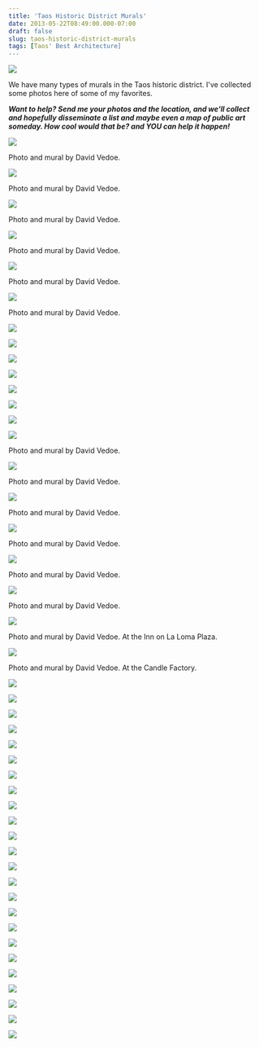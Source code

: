 ```yaml
---
title: 'Taos Historic District Murals'
date: 2013-05-22T08:49:00.000-07:00
draft: false
slug: taos-historic-district-murals
tags: [Taos' Best Architecture]
---
```


![](/images/blog/legacy/DSC08567%2B%2528Medium%2529.JPG)

  

We have many types of murals in the Taos historic district. I've collected some photos here of some of my favorites.  
  
_**Want to help? Send me your photos and the location, and we'll collect and hopefully disseminate a list and maybe even a map of public art someday. How cool would that be? and YOU can help it happen!**_  
  

![](/images/blog/legacy/3%2BMural%2BPanels%2BII%2B8%2Bx2%2Bby%2BDavid%2BVedoe%2B72%2Bdpi.jpg)

Photo and mural by David Vedoe.

  

![](/images/blog/legacy/13%2BFeet%2Btall%2BPetroglyph%2BMural%2B%2Bby%2BDavid%2BVedoe%2B72%2Bdpi.jpg)

Photo and mural by David Vedoe.

  

![](/images/blog/legacy/Hollyhock%2BDoor%2B-%2BEl%2BPueblo%2BLodge%2BMurals%2Bby%2BDavid%2BVedoe%2B72%2Bdpi.jpg)

Photo and mural by David Vedoe.

  

![](/images/blog/legacy/Room%2B144%2B-%2BEl%2BPueblo%2BLodge%2BMurals%2Bby%2BDavid%2BVedoe%2B72%2B%2Bdpi.jpg)

Photo and mural by David Vedoe.

  

![](/images/blog/legacy/Room%2B145%2B-%2BEl%2BPueblo%2BLodge%2BMurals%2Bby%2BDavid%2BVedoe%2B72%2Bdpi.jpg)

Photo and mural by David Vedoe.

  

![](/images/blog/legacy/Skull%2BMural%2Bby%2BDavid%2BVedoe%2B72%2Bdpi.jpg)

Photo and mural by David Vedoe.

  

![](/images/blog/legacy/DSC08567.JPG)

  

![](/images/blog/legacy/P1100183.JPG)

  

![](/images/blog/legacy/P1100184.JPG)

  

![](/images/blog/legacy/Ranchos%2Bde%2BTaos%2B%25283%2529.JPG)

  

![](/images/blog/legacy/Taos%2B%252828%2529.JPG)

  

![](/images/blog/legacy/Taos%2B%252830%2529.JPG)

  

![](/images/blog/legacy/Taos%2B%252888%2529.JPG)

  

![](/images/blog/legacy/Entrance%2BGate%2BMural%2Bby%2BDavid%2BVedoe%2B72%2Bdpi.jpg)

Photo and mural by David Vedoe.

![](/images/blog/legacy/Historic%2BLa%2BLoma%2BPlaza%2Bby%2BDavid%2BVedoe%2B72%2Bdpi.jpg)

Photo and mural by David Vedoe.

![](/images/blog/legacy/Historic%2BLa%2BLoma%2BPlaza%2BClose%2Bup%2BDetail%2BDavid%2BVedoe%2B72%2Bdpi.jpg)

Photo and mural by David Vedoe.

![](/images/blog/legacy/Holihocks%2Bat%2BLa%2BLoma%2BLeft%2BSide%2Bby%2BDavid%2BVedoe%2B72%2Bdpi.jpg)

Photo and mural by David Vedoe.

![](/images/blog/legacy/Mural%2Bby%2BDavid%2BVedoe%2B72%2Bdpi.jpg)

Photo and mural by David Vedoe.

![](/images/blog/legacy/Yucca%2BPlaza%2B216%2BDouble%2Bsided%2Bsign.jpg)

Photo and mural by David Vedoe.

![](https://mail.google.com/mail/u/0/?ui=2&ik=b7ebf17bbb&view=fimg&th=14e2ba729a9cca49&attid=0.1&disp=emb&attbid=ANGjdJ99BQSEeQQNEQQOPL9yLV5j07JO94gk6R67kGcpTVTi67SLUFHM648pl-779esHuzhOmmtml437JMHryCDvCenGKL_-Pfpahp0kRkT9zzJ4Kuzxy6-3klRx16I&sz=s0-l75-ft&ats=1435254769009&rm=14e2ba729a9cca49&zw&atsh=1)

Photo and mural by David Vedoe. At the Inn on La Loma Plaza.

![](https://mail.google.com/mail/u/0/?ui=2&ik=b7ebf17bbb&view=fimg&th=14e2ba09922903d3&attid=0.1&disp=emb&attbid=ANGjdJ8fAaKgmOIzt6bkhjm97VkQh1Xl6BSi6cCNBhneFnWGjcUoTL2Tk3RRDAt5DFat-31CeK1pCMpNAV059Z9if-5-3_vzAM-MfuzoHhmvsIWQQ2aMupP6QhafhuU&sz=s0-l75-ft&ats=1435251024944&rm=14e2ba09922903d3&zw&atsh=1)

Photo and mural by David Vedoe. At the Candle Factory.

_**![](/images/blog/legacy/P1140674+(Large).JPG)**_

  

_**![](/images/blog/legacy/El+Monte+Sagrado+(15).JPG)**_

  

_**![](/images/blog/legacy/Mabel+Dodge+%252833%2529.JPG)**_

  

_**![](/images/blog/legacy/Mabel+Dodge+(35).JPG)**_

  

_**![](/images/blog/legacy/Mabel+Dodge+(57).JPG)**_

  

_**![](/images/blog/legacy/MEMO0001.JPG)**_

  

_**![](/images/blog/legacy/Taos+%252810%2529.JPG)**_

  

  

_**![](/images/blog/legacy/Taos+(100).JPG)**_

  
  

_**![](/images/blog/legacy/Taos+%252838%2529.JPG)**_

  

_**![](/images/blog/legacy/Taos+(87).JPG)**_

  

_**![](/images/blog/legacy/Taos+(9).JPG)**_

  

  

_**![](/images/blog/legacy/NM_Taos+County_107+Kit+Carson_0002-det.JPG)**_

  

_**![](/images/blog/legacy/P1040331.JPG)**_

  

_**![](/images/blog/legacy/P1030538.JPG)**_

  

_**![](/images/blog/legacy/P1030110.JPG)**_

  

_**![](/images/blog/legacy/P1030053.JPG)**_

  

_**![](/images/blog/legacy/P1030457.JPG)**_

  

_**![](/images/blog/legacy/P1040895.JPG)**_

  

_**![](/images/blog/legacy/P1140216+(Large).JPG)**_

  

_**![](/images/blog/legacy/P1040760.JPG)**_

![](/images/blog/legacy/P1020486.JPG)

  

![](/images/blog/legacy/P1030675+(Medium).JPG)

  

![](/images/blog/legacy/P1030758+(Medium).JPG)

  

![](/images/blog/legacy/P1040988+(Medium).JPG)